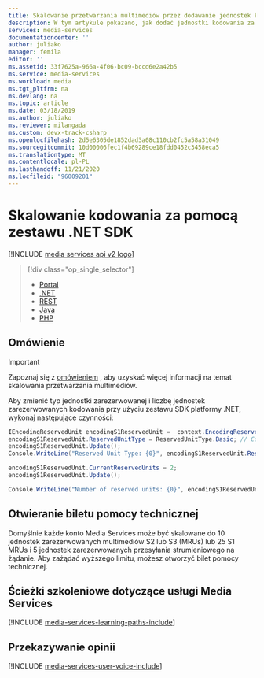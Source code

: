 ```yaml
---
title: Skalowanie przetwarzania multimediów przez dodawanie jednostek kodowania — Azure |  Microsoft Docs
description: W tym artykule pokazano, jak dodać jednostki kodowania za pomocą Azure Media Services .NET.
services: media-services
documentationcenter: ''
author: juliako
manager: femila
editor: ''
ms.assetid: 33f7625a-966a-4f06-bc09-bccd6e2a42b5
ms.service: media-services
ms.workload: media
ms.tgt_pltfrm: na
ms.devlang: na
ms.topic: article
ms.date: 03/18/2019
ms.author: juliako
ms.reviewer: milangada
ms.custom: devx-track-csharp
ms.openlocfilehash: 2d5e6305de1852dad3a08c110cb2fc5a58a31049
ms.sourcegitcommit: 10d00006fec1f4b69289ce18fdd0452c3458eca5
ms.translationtype: MT
ms.contentlocale: pl-PL
ms.lasthandoff: 11/21/2020
ms.locfileid: "96009201"
---
```

# <a name="how-to-scale-encoding-with-net-sdk"></a>Skalowanie kodowania za pomocą zestawu .NET SDK

[!INCLUDE [media services api v2 logo](./includes/v2-hr.md)]

> [!div class="op_single_selector"]
> * [Portal](media-services-portal-scale-media-processing.md)
> * [.NET](media-services-dotnet-encoding-units.md)
> * [REST](/rest/api/media/operations/encodingreservedunittype)
> * [Java](https://github.com/rnrneverdies/azure-sdk-for-media-services-java-samples)
> * [PHP](https://github.com/Azure/azure-sdk-for-php/tree/master/examples/MediaServices)
> 
> 

## <a name="overview"></a>Omówienie
> [!IMPORTANT]
> Zapoznaj się z [omówieniem](media-services-scale-media-processing-overview.md) , aby uzyskać więcej informacji na temat skalowania przetwarzania multimediów.
> 
> 

Aby zmienić typ jednostki zarezerwowanej i liczbę jednostek zarezerwowanych kodowania przy użyciu zestawu SDK platformy .NET, wykonaj następujące czynności:

```csharp
IEncodingReservedUnit encodingS1ReservedUnit = _context.EncodingReservedUnits.FirstOrDefault();
encodingS1ReservedUnit.ReservedUnitType = ReservedUnitType.Basic; // Corresponds to S1
encodingS1ReservedUnit.Update();
Console.WriteLine("Reserved Unit Type: {0}", encodingS1ReservedUnit.ReservedUnitType);

encodingS1ReservedUnit.CurrentReservedUnits = 2;
encodingS1ReservedUnit.Update();

Console.WriteLine("Number of reserved units: {0}", encodingS1ReservedUnit.CurrentReservedUnits);
```

## <a name="opening-a-support-ticket"></a>Otwieranie biletu pomocy technicznej

Domyślnie każde konto Media Services może być skalowane do 10 jednostek zarezerwowanych multimediów S2 lub S3 (MRUs) lub 25 S1 MRUs i 5 jednostek zarezerwowanych przesyłania strumieniowego na żądanie. Aby zażądać wyższego limitu, możesz otworzyć bilet pomocy technicznej.

## <a name="media-services-learning-paths"></a>Ścieżki szkoleniowe dotyczące usługi Media Services
[!INCLUDE [media-services-learning-paths-include](../../../includes/media-services-learning-paths-include.md)]

## <a name="provide-feedback"></a>Przekazywanie opinii
[!INCLUDE [media-services-user-voice-include](../../../includes/media-services-user-voice-include.md)]
